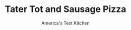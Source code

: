 ---
layout: ../../layouts/MarkdownPostLayout.astro
title: Tater Tot and Sausage Pizza
author: America's Test Kitchen
pubDate: 2023-03-15
description: "Not sure what to do with store-bought pizza dough?"
image_url: https://res.cloudinary.com/hksqkdlah/image/upload/ar_1:1,c_fill,dpr_2.0,f_auto,fl_lossy.progressive.strip_profile,g_faces:auto,q_auto:low,w_344/SFS_TaterTotSausagePizza-30_qg3gke
tags: ["Main Courses","Cheese","Weeknight","Pizza"]
calories: 4864
protein: 60
carbohydrates: 62
fats: 
fiber: 3
ingredients: ["1 tablespoon, extra-virgin olive oil","1 pound, pizza dough","8 ounces, mozzarella cheese, shredded (2 cups)","8 ounces, sharp cheddar cheese, shredded (2 cups)","1 pound, frozen tater tots","8 ounces, hot Italian sausage, casings removed, broken into 3⁄4-inch pieces","1/3 cup, sour cream","2 tablespoons, water","1 tablespoon, lime juice","1/2 teaspoon, chipotle chile powder","1/8 teaspoon, table salt","2 , scallions, sliced thin"]
serves: 4
time: "30 minutes"
instructions: ["Adjust oven rack to middle position and heat oven to 500 degrees. Brush rimmed baking sheet with oil. Roll dough into 16 by 10-inch rectangle, about ¼ inch thick, on lightly floured counter. Transfer dough to prepared sheet.","Sprinkle cheeses evenly over dough, leaving ½-inch border. Distribute tater tots and sausage evenly over cheese. Bake until tater tots are golden, sausage is cooked through, and crust is deep brown, 20 to 22 minutes.","Stir sour cream, water, lime juice, chile powder, and salt together in bowl. Let pizza cool for 5 minutes. Drizzle with sour cream mixture, sprinkle with scallions, and serve."]
nutrition: ["457 mg Potassium","1024 mg Phosphorus","1252 mg Calcium","4 mg Iron","84 mg Magnesium","2415 mg Sodium","7 mg Zinc","80 g Fat","7 mg Niacin (B3)","26 g Monounsaturated","6 g Polyunsaturated","1 mg Riboflavin (B2)","3 mg Vitamin C","1 µg Vitamin D","226 mg Cholesterol","41 g Saturated","3 g Fiber","182 µg Folic acid","67 µg Folate (food)","3 g Sugars","16 µg Vitamin K","181 g Water","62 g Carbs","378 µg Folate equivalent (total)","60 g Protein","1 mg Vitamin E","2 µg Vitamin B12","445 µg Vitamin A","1216 kcal Energy","4864 calories"]
notes: "If the dough springs back in step 1, let it rest for a few minutes and then stretch it again. Do not thaw the tater tots."
---